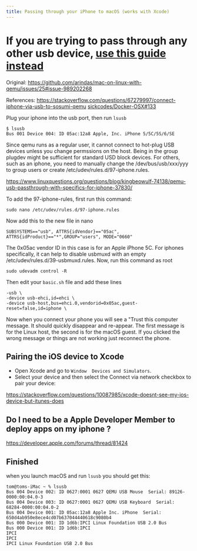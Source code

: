 ```yaml
---
title: Passing through your iPhone to macOS (works with Xcode)
--- 
```


# If you are trying to pass through any other usb device, [use this guide instead](/docs/guide-usb-passthrough)

Original: https://github.com/arindas/mac-on-linux-with-qemu/issues/25#issue-989202268

References: https://stackoverflow.com/questions/67279997/connect-iphone-via-usb-to-sosumi-qemu [sickcodes/Docker-OSX#133](https://github.com/sickcodes/Docker-OSX/issues/133)

Plug your iphone into the usb port, then run `lsusb`

```
$ lsusb
Bus 001 Device 004: ID 05ac:12a8 Apple, Inc. iPhone 5/5C/5S/6/SE
```

Since qemu runs as a regular user, it cannot connect to hot-plug USB devices unless you change permssions on the host. Being in the group plugdev might be sufficient for standard USD block devices. For others, such as an iphone, you need to manually change the /dev/bus/usb/xxx/yyy to group users or create /etc/udev/rules.d/97-iphone.rules.

https://www.linuxquestions.org/questions/blog/kingbeowulf-74138/qemu-usb-passthrough-with-specifics-for-iphone-37830/

To add the 97-iphone-rules, first run this command:

```
sudo nano /etc/udev/rules.d/97-iphone.rules
```

Now add this to the new file in nano

```
SUBSYSTEMS=="usb", ATTRS{idVendor}=="05ac", ATTRS{idProduct}=="*",GROUP="users", MODE="0660"
```

The 0x05ac vendor ID in this case is for an Apple iPhone 5C. For iphones specifically, it can help to disable usbmuxd with an empty /etc/udev/rules.d/39-usbmuxd.rules. Now, run this command as root

```
sudo udevadm control -R
```

Then edit your `basic.sh` file and add these lines

```
-usb \
-device usb-ehci,id=ehci \
-device usb-host,bus=ehci.0,vendorid=0x05ac,guest-reset=false,id=iphone \
```

Now when you connect your phone you will see a "Trust this computer message. It should quickly disappear and re-appear.
The first message is for the Linux host, the second is for the macOS guest. If you clicked the wrong message or things are
not working just reconnect the phone.

## Pairing the iOS device to Xcode
* Open Xcode and go to `Window  Devices and Simulators`.
* Select your device and then select the Connect via network checkbox to pair your device:

https://stackoverflow.com/questions/10087985/xcode-doesnt-see-my-ios-device-but-itunes-does

## Do I need to be a Apple Developer Member to deploy apps on my iphone ?
https://developer.apple.com/forums/thread/81424

## Finished

when you launch macOS and run `lsusb` you should get this:

```
tom@toms-iMac ~ % lsusb
Bus 004 Device 002: ID 0627:0001 0627 QEMU USB Mouse  Serial: 89126-0000:00:04.0-3
Bus 004 Device 003: ID 0627:0001 0627 QEMU USB Keyboard  Serial: 68284-0000:00:04.0-2
Bus 004 Device 001: ID 05ac:12a8 Apple Inc. iPhone  Serial: 650d4ab950e8ece4cd07b637044440618c9080b4
Bus 000 Device 001: ID 1d6b:IPCI Linux Foundation USB 2.0 Bus 
Bus 000 Device 001: ID 1d6b:IPCI
IPCI
IPCI
IPCI Linux Foundation USB 2.0 Bus
```

